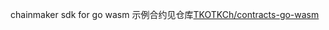 chainmaker sdk for go wasm
示例合约见仓库[TKOTKCh/contracts-go-wasm](https://github.com/TKOTKCh/contracts-go-wasm)